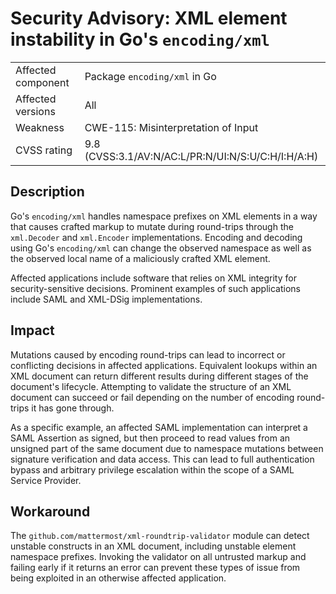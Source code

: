 # Security Advisory: XML element instability in Go's `encoding/xml`

<table>
  <tr><td>Affected component</td><td>Package <code>encoding/xml</code> in Go</td></tr>
  <tr><td>Affected versions</td><td>All</td></tr>
  <tr><td>Weakness</td><td>CWE-115: Misinterpretation of Input</td></tr>
  <tr><td>CVSS rating</td><td>9.8 (CVSS:3.1/AV:N/AC:L/PR:N/UI:N/S:U/C:H/I:H/A:H)</td></tr>
</table>

## Description

Go's `encoding/xml` handles namespace prefixes on XML elements in a way that causes crafted markup to mutate during round-trips through the `xml.Decoder` and `xml.Encoder` implementations. Encoding and decoding using Go's `encoding/xml` can change the observed namespace as well as the observed local name of a maliciously crafted XML element.

Affected applications include software that relies on XML integrity for security-sensitive decisions. Prominent examples of such applications include SAML and XML-DSig implementations.

## Impact

Mutations caused by encoding round-trips can lead to incorrect or conflicting decisions in affected applications. Equivalent lookups within an XML document can return different results during different stages of the document's lifecycle. Attempting to validate the structure of an XML document can succeed or fail depending on the number of encoding round-trips it has gone through.

As a specific example, an affected SAML implementation can interpret a SAML Assertion as signed, but then proceed to read values from an unsigned part of the same document due to namespace mutations between signature verification and data access. This can lead to full authentication bypass and arbitrary privilege escalation within the scope of a SAML Service Provider.

## Workaround

The `github.com/mattermost/xml-roundtrip-validator` module can detect unstable constructs in an XML document, including unstable element namespace prefixes. Invoking the validator on all untrusted markup and failing early if it returns an error can prevent these types of issue from being exploited in an otherwise affected application.
